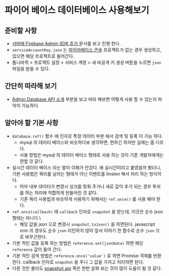 # 파이어 베이스 데이터베이스 사용해보기
## 준비할 사항
- [서버에 Firebase Admin SDK 추가 ](https://firebase.google.com/docs/admin/setup?hl=ko) 문서를 보고 진행 한다.
- `serviceAccountKey.json` 는 [파이어베이스 콘솔](https://console.firebase.google.com/u/0/?hl=ko) 프로젝트가 없는 경우 생성하고, 있으면 해당 프로젝트로 들어간다.
- 톱니바퀴 > 프로젝트 설정 > 서비스 계정 > 새 비공개 키 생성 버튼을 누르면 `json` 파일을 받을 수 있다.
 
## 간단히 따라해 보기
- [Admin Database API 소개](https://firebase.google.com/docs/database/admin/start?hl=ko) 부분을 보고 따라 해보면 어떻게 사용 할 수 있는지 파악이 가능하다.

## 알아야 할 기본 사항
- `database.ref()` 함수 에 인자로 특정 데이터 부분 에서 검색 및 등록 이 가능 하다.
    - mysql 의 데이터 베이스와 비슷하다보 생각하면, 편하긴 하지만 실제는 좀 다르다.
    - 사용 방법은 mysql 의 데이터 베이스 형태로 사용 하는 것이 기존 개발자에게는 편할 것 같다.
- 실시간 데이터 베이스 라는 말이 이해가 안갔다. 왜 실시간이라고 붙였을까 봤더니, 기본 사용법은 쿼리를 날라는 형태가 아닌 이벤트를 linsten 해서 처리 하는 방식이다.
    - 아마 내부 데이터가 변경시 싱크를 맞춰 주거나 새로 값이 추가 되는 경우 푸쉬 를 하는 처리에 적합하게 만들어진 것 같다.
    - 기존 쿼리 사용법과 비슷하게 사용하기 위해서는 `ref.once()` 를 사용 해야 한다.
- `ref.once(callback)` 에 `callback` 인자로 `snapshot` 을 받는데, 이것은 순수 json 형태는 아니다.\
    - 해당 값을 json 으로 변경시 `snapshot.toJson()` 을 하면된다. javascript orm 의 경우도 순수 `json` 리턴하지 않아 앞서 이야기 한 함수로 순수 `json` 으로 바꾸곤한다.
- 기본 적인 값을 등록 하는 방법은 `reference.set(jsonData)` 하면 해당 `reference` 값이 들어 간다.
- 기본 적인 검색 방법은 `reference.once('value')` 로 하면 Promise 객체를 반환 한다. callback 인자로 `snapshot` 을 주니 그 값을 가지고 처리하면 된다.
- 다른 것은 몰라도 [snapshot api](https://firebase.google.com/docs/reference/js/firebase.database.DataSnapshot?hl=ko) 쪽은 한번 살펴 보는 것이 많이 도움이 될 것 같다.